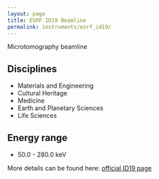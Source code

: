 ```yaml
---
layout: page
title: ESRF ID19 Beamline
permalink: instruments/esrf_id19/
---
```


Microtomography beamline

## Disciplines

* Materials and Engineering
* Cultural Heritage
* Medicine
* Earth and Planetary Sciences
* Life Sciences

## Energy range

* 50.0 - 280.0  keV

More details can be found here: [official ID19 page](https://www.esrf.fr/home/UsersAndScience/Experiments/StructMaterials/ID19.html)
